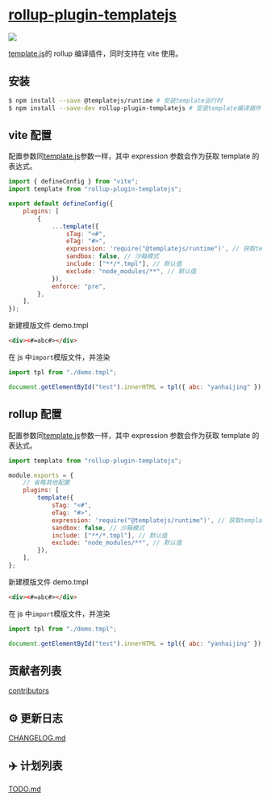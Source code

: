 # [rollup-plugin-templatejs](https://github.com/yanhaijing/template.js/blob/master/packages/rollup-plugin-templatejs)

[![](https://img.shields.io/badge/Powered%20by-jslib%20base-brightgreen.svg)](https://github.com/yanhaijing/jslib-base)

[template.js](https://github.com/yanhaijing/template.js)的 rollup 编译插件，同时支持在 vite 使用。

## 安装

```bash
$ npm install --save @templatejs/runtime # 安装template运行时
$ npm install --save-dev rollup-plugin-templatejs # 安装template编译插件
```

## vite 配置

配置参数同[template.js](https://github.com/yanhaijing/template.js/blob/master/doc/api.md#templateconfig)参数一样，其中 expression 参数会作为获取 template 的表达式。

```js
import { defineConfig } from "vite";
import template from "rollup-plugin-templatejs";

export default defineConfig({
    plugins: [
        {
            ...template({
                sTag: "<#",
                eTag: "#>",
                expression: 'require("@templatejs/runtime")', // 获取template的表达式，如 `window.template`
                sandbox: false, // 沙箱模式
                include: ["**/*.tmpl"], // 默认值
                exclude: "node_modules/**", // 默认值
            }),
            enforce: "pre",
        },
    ],
});
```

新建模版文件 demo.tmpl

```html
<div><#=abc#></div>
```

在 js 中`import`模版文件，并渲染

```js
import tpl from "./demo.tmpl";

document.getElementById("test").innerHTML = tpl({ abc: "yanhaijing" });
```

## rollup 配置

配置参数同[template.js](https://github.com/yanhaijing/template.js/blob/master/doc/api.md#templateconfig)参数一样，其中 expression 参数会作为获取 template 的表达式。

```js
import template from "rollup-plugin-templatejs";

module.exports = {
    // 省略其他配置
    plugins: [
        template({
            sTag: "<#",
            eTag: "#>",
            expression: 'require("@templatejs/runtime")', // 获取template的表达式，如 `window.template`
            sandbox: false, // 沙箱模式
            include: ["**/*.tmpl"], // 默认值
            exclude: "node_modules/**", // 默认值
        }),
    ],
};
```

新建模版文件 demo.tmpl

```html
<div><#=abc#></div>
```

在 js 中`import`模版文件，并渲染

```js
import tpl from "./demo.tmpl";

document.getElementById("test").innerHTML = tpl({ abc: "yanhaijing" });
```

## 贡献者列表

[contributors](https://github.com/yanhaijing/template.js/graphs/contributors)

## :gear: 更新日志

[CHANGELOG.md](https://github.com/yanhaijing/template.js/blob/master/CHANGELOG.md)

## :airplane: 计划列表

[TODO.md](https://github.com/yanhaijing/template.js/blob/master/TODO.md)

